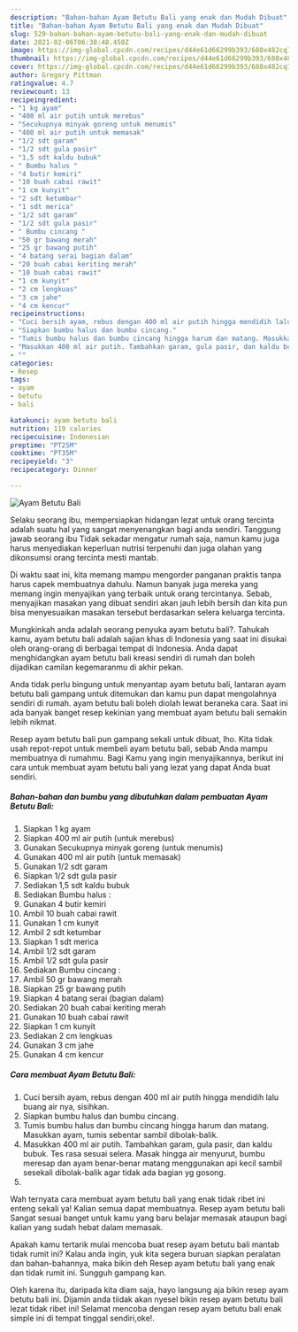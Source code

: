 ```yaml
---
description: "Bahan-bahan Ayam Betutu Bali yang enak dan Mudah Dibuat"
title: "Bahan-bahan Ayam Betutu Bali yang enak dan Mudah Dibuat"
slug: 529-bahan-bahan-ayam-betutu-bali-yang-enak-dan-mudah-dibuat
date: 2021-02-06T06:38:48.450Z
image: https://img-global.cpcdn.com/recipes/d44e61d66299b393/680x482cq70/ayam-betutu-bali-foto-resep-utama.jpg
thumbnail: https://img-global.cpcdn.com/recipes/d44e61d66299b393/680x482cq70/ayam-betutu-bali-foto-resep-utama.jpg
cover: https://img-global.cpcdn.com/recipes/d44e61d66299b393/680x482cq70/ayam-betutu-bali-foto-resep-utama.jpg
author: Gregory Pittman
ratingvalue: 4.7
reviewcount: 13
recipeingredient:
- "1 kg ayam"
- "400 ml air putih untuk merebus"
- "Secukupnya minyak goreng untuk menumis"
- "400 ml air putih untuk memasak"
- "1/2 sdt garam"
- "1/2 sdt gula pasir"
- "1,5 sdt kaldu bubuk"
- " Bumbu halus "
- "4 butir kemiri"
- "10 buah cabai rawit"
- "1 cm kunyit"
- "2 sdt ketumbar"
- "1 sdt merica"
- "1/2 sdt garam"
- "1/2 sdt gula pasir"
- " Bumbu cincang "
- "50 gr bawang merah"
- "25 gr bawang putih"
- "4 batang serai bagian dalam"
- "20 buah cabai keriting merah"
- "10 buah cabai rawit"
- "1 cm kunyit"
- "2 cm lengkuas"
- "3 cm jahe"
- "4 cm kencur"
recipeinstructions:
- "Cuci bersih ayam, rebus dengan 400 ml air putih hingga mendidih lalu buang air nya, sisihkan."
- "Siapkan bumbu halus dan bumbu cincang."
- "Tumis bumbu halus dan bumbu cincang hingga harum dan matang. Masukkan ayam, tumis sebentar sambil dibolak-balik."
- "Masukkan 400 ml air putih. Tambahkan garam, gula pasir, dan kaldu bubuk. Tes rasa sesuai selera. Masak hingga air menyurut, bumbu meresap dan ayam benar-benar matang menggunakan api kecil sambil sesekali dibolak-balik agar tidak ada bagian yg gosong."
- ""
categories:
- Resep
tags:
- ayam
- betutu
- bali

katakunci: ayam betutu bali 
nutrition: 119 calories
recipecuisine: Indonesian
preptime: "PT25M"
cooktime: "PT35M"
recipeyield: "3"
recipecategory: Dinner

---
```



![Ayam Betutu Bali](https://img-global.cpcdn.com/recipes/d44e61d66299b393/680x482cq70/ayam-betutu-bali-foto-resep-utama.jpg)

Selaku seorang ibu, mempersiapkan hidangan lezat untuk orang tercinta adalah suatu hal yang sangat menyenangkan bagi anda sendiri. Tanggung jawab seorang ibu Tidak sekadar mengatur rumah saja, namun kamu juga harus menyediakan keperluan nutrisi terpenuhi dan juga olahan yang dikonsumsi orang tercinta mesti mantab.

Di waktu  saat ini, kita memang mampu mengorder panganan praktis tanpa harus capek membuatnya dahulu. Namun banyak juga mereka yang memang ingin menyajikan yang terbaik untuk orang tercintanya. Sebab, menyajikan masakan yang dibuat sendiri akan jauh lebih bersih dan kita pun bisa menyesuaikan masakan tersebut berdasarkan selera keluarga tercinta. 



Mungkinkah anda adalah seorang penyuka ayam betutu bali?. Tahukah kamu, ayam betutu bali adalah sajian khas di Indonesia yang saat ini disukai oleh orang-orang di berbagai tempat di Indonesia. Anda dapat menghidangkan ayam betutu bali kreasi sendiri di rumah dan boleh dijadikan camilan kegemaranmu di akhir pekan.

Anda tidak perlu bingung untuk menyantap ayam betutu bali, lantaran ayam betutu bali gampang untuk ditemukan dan kamu pun dapat mengolahnya sendiri di rumah. ayam betutu bali boleh diolah lewat beraneka cara. Saat ini ada banyak banget resep kekinian yang membuat ayam betutu bali semakin lebih nikmat.

Resep ayam betutu bali pun gampang sekali untuk dibuat, lho. Kita tidak usah repot-repot untuk membeli ayam betutu bali, sebab Anda mampu membuatnya di rumahmu. Bagi Kamu yang ingin menyajikannya, berikut ini cara untuk membuat ayam betutu bali yang lezat yang dapat Anda buat sendiri.

<!--inarticleads1-->

##### Bahan-bahan dan bumbu yang dibutuhkan dalam pembuatan Ayam Betutu Bali:

1. Siapkan 1 kg ayam
1. Siapkan 400 ml air putih (untuk merebus)
1. Gunakan Secukupnya minyak goreng (untuk menumis)
1. Gunakan 400 ml air putih (untuk memasak)
1. Gunakan 1/2 sdt garam
1. Siapkan 1/2 sdt gula pasir
1. Sediakan 1,5 sdt kaldu bubuk
1. Sediakan  Bumbu halus :
1. Gunakan 4 butir kemiri
1. Ambil 10 buah cabai rawit
1. Gunakan 1 cm kunyit
1. Ambil 2 sdt ketumbar
1. Siapkan 1 sdt merica
1. Ambil 1/2 sdt garam
1. Ambil 1/2 sdt gula pasir
1. Sediakan  Bumbu cincang :
1. Ambil 50 gr bawang merah
1. Siapkan 25 gr bawang putih
1. Siapkan 4 batang serai (bagian dalam)
1. Sediakan 20 buah cabai keriting merah
1. Gunakan 10 buah cabai rawit
1. Siapkan 1 cm kunyit
1. Sediakan 2 cm lengkuas
1. Gunakan 3 cm jahe
1. Gunakan 4 cm kencur




<!--inarticleads2-->

##### Cara membuat Ayam Betutu Bali:

1. Cuci bersih ayam, rebus dengan 400 ml air putih hingga mendidih lalu buang air nya, sisihkan.
1. Siapkan bumbu halus dan bumbu cincang.
1. Tumis bumbu halus dan bumbu cincang hingga harum dan matang. Masukkan ayam, tumis sebentar sambil dibolak-balik.
1. Masukkan 400 ml air putih. Tambahkan garam, gula pasir, dan kaldu bubuk. Tes rasa sesuai selera. Masak hingga air menyurut, bumbu meresap dan ayam benar-benar matang menggunakan api kecil sambil sesekali dibolak-balik agar tidak ada bagian yg gosong.
1. 




Wah ternyata cara membuat ayam betutu bali yang enak tidak ribet ini enteng sekali ya! Kalian semua dapat membuatnya. Resep ayam betutu bali Sangat sesuai banget untuk kamu yang baru belajar memasak ataupun bagi kalian yang sudah hebat dalam memasak.

Apakah kamu tertarik mulai mencoba buat resep ayam betutu bali mantab tidak rumit ini? Kalau anda ingin, yuk kita segera buruan siapkan peralatan dan bahan-bahannya, maka bikin deh Resep ayam betutu bali yang enak dan tidak rumit ini. Sungguh gampang kan. 

Oleh karena itu, daripada kita diam saja, hayo langsung aja bikin resep ayam betutu bali ini. Dijamin anda tiidak akan nyesel bikin resep ayam betutu bali lezat tidak ribet ini! Selamat mencoba dengan resep ayam betutu bali enak simple ini di tempat tinggal sendiri,oke!.

